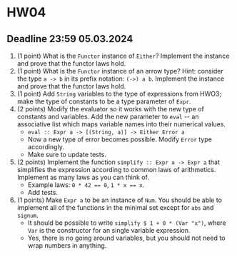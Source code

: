 # HW04
## Deadline 23:59 05.03.2024

1. (1 point) What is the `Functor` instance of `Either`? Implement the instance and prove that the functor laws hold.
2. (1 point) What is the `Functor` instance of an arrow type? Hint: consider the type `a -> b` in its prefix notation: `(->) a b`. Implement the instance and prove that the functor laws hold.
3. (1 point) Add `String` variables to the type of expressions from HWO3; make the type of constants to be a type parameter of `Expr`.
4. (2 points) Modify the evaluator so it works with the new type of constants and variables. Add the new parameter to `eval` -- an associative list which maps variable names into their numerical values. 
    * `eval :: Expr a -> [(String, a)] -> Either Error a`
    * Now a new type of error becomes possible. Modify `Error` type accordingly.
    * Make sure to update tests.
5. (2 points) Implement the function `simplify :: Expr a -> Expr a` that simplifies the expression according to common laws of arithmetics. Implement as many laws as you can think of. 
    * Example laws: `0 * 42 == 0`, `1 * x == x`.
    * Add tests.
7. (1 points) Make `Expr a` to be an instance of `Num`. You should be able to implement all of the functions in the minimal set except for `abs` and `signum`.
    * It should be possible to write `simplify $ 1 + 0 * (Var "x")`, where `Var` is the constructor for an single variable expression.
    * Yes, there is no going around variables, but you should not need to wrap numbers in anything.